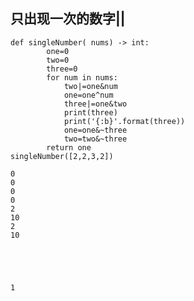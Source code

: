 ## 只出现一次的数字||


```
def singleNumber( nums) -> int:
        one=0
        two=0
        three=0
        for num in nums:
            two|=one&num
            one=one^num
            three|=one&two
            print(three)
            print('{:b}'.format(three))
            one=one&~three
            two=two&~three
        return one
singleNumber([2,2,3,2])
```

    0
    0
    0
    0
    2
    10
    2
    10





    1